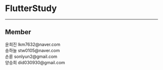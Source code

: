 # FlutterStudy
<hr>
<h2>Member</h2>
<div>윤희진 lkm7632@naver.com </div>
<div>송하늘 stw0105@naver.com </div>
<div>손륜 sonlyun2@gmail.com </div>
<div>양승희 did030930@gmail.com </div>

